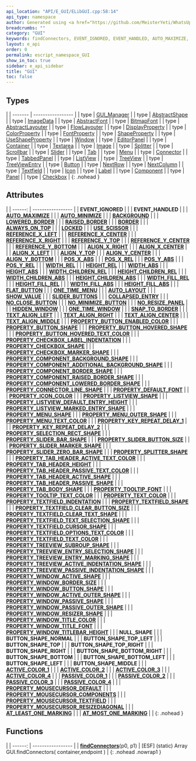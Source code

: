```yaml
---
api_location: "API/E_GUI/ELibGUI.cpp:58:14"
api_type: namespace
author: Generated using <a href="https://github.com/MeisterYeti/WhatsUpDoc">WhatsUpDoc</a>
breadcrumbs: ""
category: "GUI"
keywords: findConnectors, EVENT_IGNORED, EVENT_HANDLED, AUTO_MAXIMIZE, AUTO_MINIMIZE, BACKGROUND, LOWERED_BORDER, RAISED_BORDER, BORDER, ALWAYS_ON_TOP, LOCKED, USE_SCISSOR, REFERENCE_X_LEFT, REFERENCE_X_CENTER, REFERENCE_X_RIGHT, REFERENCE_Y_TOP, REFERENCE_Y_CENTER, REFERENCE_Y_BOTTOM, ALIGN_X_RIGHT, ALIGN_X_CENTER, ALIGN_X_LEFT, ALIGN_Y_TOP, ALIGN_Y_CENTER, ALIGN_Y_BOTTOM, POS_X_ABS, POS_X_REL, POS_Y_ABS, POS_Y_REL, WIDTH_REL, HEIGHT_REL, WIDTH_ABS, HEIGHT_ABS, WIDTH_CHILDREN_REL, HEIGHT_CHILDREN_REL, WIDTH_CHILDREN_ABS, HEIGHT_CHILDREN_ABS, WIDTH_FILL_REL, HEIGHT_FILL_REL, WIDTH_FILL_ABS, HEIGHT_FILL_ABS, FLAT_BUTTON, ONE_TIME_MENU, AUTO_LAYOUT, SHOW_VALUE, SLIDER_BUTTONS, COLLAPSED_ENTRY, NO_CLOSE_BUTTON, NO_MINIMIZE_BUTTON, NO_RESIZE_PANEL, HIDDEN_WINDOW, ONE_TIME_WINDOW, SNAP_TO_BORDER, TEXT_ALIGN_LEFT, TEXT_ALIGN_RIGHT, TEXT_ALIGN_CENTER, TEXT_ALIGN_MIDDLE, PROPERTY_BUTTON_ENABLED_COLOR, PROPERTY_BUTTON_SHAPE, PROPERTY_BUTTON_HOVERED_SHAPE, PROPERTY_BUTTON_HOVERED_TEXT_COLOR, PROPERTY_CHECKBOX_LABEL_INDENTATION, PROPERTY_CHECKBOX_SHAPE, PROPERTY_CHECKBOX_MARKER_SHAPE, PROPERTY_COMPONENT_BACKGROUND_SHAPE, PROPERTY_COMPONENT_ADDITIONAL_BACKGROUND_SHAPE, PROPERTY_COMPONENT_BORDER_SHAPE, PROPERTY_COMPONENT_RAISED_BORDER_SHAPE, PROPERTY_COMPONENT_LOWERED_BORDER_SHAPE, PROPERTY_CONNECTOR_LINE_SHAPE, PROPERTY_DEFAULT_FONT, PROPERTY_ICON_COLOR, PROPERTY_LISTVIEW_SHAPE, PROPERTY_LISTVIEW_DEFAULT_ENTRY_HEIGHT, PROPERTY_LISTVIEW_MARKED_ENTRY_SHAPE, PROPERTY_MENU_SHAPE, PROPERTY_MENU_OUTER_SHAPE, PROPERTY_MENU_TEXT_COLOR, PROPERTY_KEY_REPEAT_DELAY_1, PROPERTY_KEY_REPEAT_DELAY_2, PROPERTY_SELECTION_RECT_SHAPE, PROPERTY_SLIDER_BAR_SHAPE, PROPERTY_SLIDER_BUTTON_SIZE, PROPERTY_SLIDER_MARKER_SHAPE, PROPERTY_SLIDER_ZERO_BAR_SHAPE, PROPERTY_SPLITTER_SHAPE, PROPERTY_TAB_HEADER_ACTIVE_TEXT_COLOR, PROPERTY_TAB_HEADER_HEIGHT, PROPERTY_TAB_HEADER_PASSIVE_TEXT_COLOR, PROPERTY_TAB_HEADER_ACTIVE_SHAPE, PROPERTY_TAB_HEADER_PASSIVE_SHAPE, PROPERTY_TAB_BODY_SHAPE, PROPERTY_TOOLTIP_FONT, PROPERTY_TOOLTIP_TEXT_COLOR, PROPERTY_TEXT_COLOR, PROPERTY_TEXTFIELD_INDENTATION, PROPERTY_TEXTFIELD_SHAPE, PROPERTY_TEXTFIELD_CLEAR_BUTTON_SIZE, PROPERTY_TEXTFIELD_CLEAR_TEXT_SHAPE, PROPERTY_TEXTFIELD_TEXT_SELECTION_SHAPE, PROPERTY_TEXTFIELD_CURSOR_SHAPE, PROPERTY_TEXTFIELD_OPTIONS_TEXT_COLOR, PROPERTY_TEXTFIELD_TEXT_COLOR, PROPERTY_TREEVIEW_SUBROUP_SHAPE, PROPERTY_TREEVIEW_ENTRY_SELECTION_SHAPE, PROPERTY_TREEVIEW_ENTRY_MARKING_SHAPE, PROPERTY_TREEVIEW_ACTIVE_INDENTATION_SHAPE, PROPERTY_TREEVIEW_PASSIVE_INDENTATION_SHAPE, PROPERTY_WINDOW_ACTIVE_SHAPE, PROPERTY_WINDOW_BORDER_SIZE, PROPERTY_WINDOW_BUTTON_SHAPE, PROPERTY_WINDOW_ACTIVE_OUTER_SHAPE, PROPERTY_WINDOW_PASSIVE_SHAPE, PROPERTY_WINDOW_PASSIVE_OUTER_SHAPE, PROPERTY_WINDOW_RESIZER_SHAPE, PROPERTY_WINDOW_TITLE_COLOR, PROPERTY_WINDOW_TITLE_FONT, PROPERTY_WINDOW_TITLEBAR_HEIGHT, NULL_SHAPE, BUTTON_SHAPE_NORMAL, BUTTON_SHAPE_TOP_LEFT, BUTTON_SHAPE_TOP, BUTTON_SHAPE_TOP_RIGHT, BUTTON_SHAPE_RIGHT, BUTTON_SHAPE_BOTTOM_RIGHT, BUTTON_SHAPE_BOTTOM, BUTTON_SHAPE_BOTTOM_LEFT, BUTTON_SHAPE_LEFT, BUTTON_SHAPE_MIDDLE, ACTIVE_COLOR_1, ACTIVE_COLOR_2, ACTIVE_COLOR_3, ACTIVE_COLOR_4, PASSIVE_COLOR_1, PASSIVE_COLOR_2, PASSIVE_COLOR_3, PASSIVE_COLOR_4, PROPERTY_MOUSECURSOR_DEFAULT, PROPERTY_MOUSECURSOR_COMPONENTS, PROPERTY_MOUSECURSOR_TEXTFIELD, PROPERTY_MOUSECURSOR_RESIZEDIAGONAL, AT_LEAST_ONE_MARKING, AT_MOST_ONE_MARKING
layout: e_api
order: 0
permalink: escript_namespace_GUI
show_in_toc: true
sidebar: e_api_sidebar
title: "GUI"
toc: false
---
```


## Types

|
| ------- | ----------------- |
| type | [GUI_Manager](escript_type_GUI_GUI_Manager) |
| type | [AbstractShape](escript_type_GUI_AbstractShape) |
| type | [ImageData](escript_type_GUI_ImageData) |
| type | [AbstractFont](escript_type_GUI_AbstractFont) |
| type | [BitmapFont](escript_type_GUI_BitmapFont) |
| type | [AbstractLayouter](escript_type_GUI_AbstractLayouter) |
| type | [FlowLayouter](escript_type_GUI_FlowLayouter) |
| type | [DisplayProperty](escript_type_GUI_DisplayProperty) |
| type | [ColorProperty](escript_type_GUI_ColorProperty) |
| type | [FontProperty](escript_type_GUI_FontProperty) |
| type | [ShapeProperty](escript_type_GUI_ShapeProperty) |
| type | [UseShapeProperty](escript_type_GUI_UseShapeProperty) |
| type | [Window](escript_type_GUI_Window) |
| type | [EditorPanel](escript_type_GUI_EditorPanel) |
| type | [Container](escript_type_GUI_Container) |
| type | [Textarea](escript_type_GUI_Textarea) |
| type | [Image](escript_type_GUI_Image) |
| type | [Splitter](escript_type_GUI_Splitter) |
| type | [Scrollbar](escript_type_GUI_Scrollbar) |
| type | [Slider](escript_type_GUI_Slider) |
| type | [Tab](escript_type_GUI_Tab) |
| type | [Menu](escript_type_GUI_Menu) |
| type | [Connector](escript_type_GUI_Connector) |
| type | [TabbedPanel](escript_type_GUI_TabbedPanel) |
| type | [ListView](escript_type_GUI_ListView) |
| type | [TreeView](escript_type_GUI_TreeView) |
| type | [TreeViewEntry](escript_type_GUI_TreeViewEntry) |
| type | [Button](escript_type_GUI_Button) |
| type | [NextRow](escript_type_GUI_NextRow) |
| type | [NextColumn](escript_type_GUI_NextColumn) |
| type | [Textfield](escript_type_GUI_Textfield) |
| type | [Icon](escript_type_GUI_Icon) |
| type | [Label](escript_type_GUI_Label) |
| type | [Component](escript_type_GUI_Component) |
| type | [Panel](escript_type_GUI_Panel) |
| type | [Checkbox](escript_type_GUI_Checkbox) |
{: .nohead }

## Attributes

|
| ------: | ----------------- |
| **EVENT_IGNORED** | |
| **EVENT_HANDLED** | |
| **[AUTO_MAXIMIZE](classGUI_1_1Component#classGUI_1_1Component_1a1da2bc92ccd56e26d7b7d053c60793b4)** | |
| **[AUTO_MINIMIZE](classGUI_1_1Component#classGUI_1_1Component_1ace2aaded449bee4c0a91d374171f8aa2)** | |
| **[BACKGROUND](classGUI_1_1Component#classGUI_1_1Component_1a9e461b6b14f8cbb039aedae717dc03bf)** | |
| **[LOWERED_BORDER](classGUI_1_1Component#classGUI_1_1Component_1adb4fbfc2a8a50ea49e8bfeb21624ddf7)** | |
| **[RAISED_BORDER](classGUI_1_1Component#classGUI_1_1Component_1a55fa8d61606eeed7551d06cdb4a375cd)** | |
| **[BORDER](classGUI_1_1Component#classGUI_1_1Component_1a90bfc65871641050d0917743d4685261)** | |
| **[ALWAYS_ON_TOP](classGUI_1_1Component#classGUI_1_1Component_1a5e31d2939ce588d4a59a753dbca9661d)** | |
| **[LOCKED](classGUI_1_1Component#classGUI_1_1Component_1af52c2c07df2d2f27820934898cd185bd)** | |
| **[USE_SCISSOR](classGUI_1_1Component#classGUI_1_1Component_1a71c4d6fc213d471d7ccf07be934f2a9e)** | |
| **[REFERENCE_X_LEFT](classGUI_1_1ExtLayouter#classGUI_1_1ExtLayouter_1aefb392297bd3a0a398a6b1bbc7552331)** | |
| **[REFERENCE_X_CENTER](classGUI_1_1ExtLayouter#classGUI_1_1ExtLayouter_1a82925588a9cd703fd9d08bf357a2a3b9)** | |
| **[REFERENCE_X_RIGHT](classGUI_1_1ExtLayouter#classGUI_1_1ExtLayouter_1af63ffa76f5e666631a08530150b207ce)** | |
| **[REFERENCE_Y_TOP](classGUI_1_1ExtLayouter#classGUI_1_1ExtLayouter_1a1216e8c87cde34538ba3af75de59f647)** | |
| **[REFERENCE_Y_CENTER](classGUI_1_1ExtLayouter#classGUI_1_1ExtLayouter_1ae5e9f0199dae2a6e705cb0d2912223ac)** | |
| **[REFERENCE_Y_BOTTOM](classGUI_1_1ExtLayouter#classGUI_1_1ExtLayouter_1af50d1121bbe2197467311f92decbceb8)** | |
| **[ALIGN_X_RIGHT](classGUI_1_1ExtLayouter#classGUI_1_1ExtLayouter_1a2c57544e5f53b5ba155b616f0d36e419)** | |
| **[ALIGN_X_CENTER](classGUI_1_1ExtLayouter#classGUI_1_1ExtLayouter_1a82a7eb2c092255f4c90c8a8863a449a6)** | |
| **[ALIGN_X_LEFT](classGUI_1_1ExtLayouter#classGUI_1_1ExtLayouter_1a10eff2c21e0d20416c775ab2703980ce)** | |
| **[ALIGN_Y_TOP](classGUI_1_1ExtLayouter#classGUI_1_1ExtLayouter_1a2d478bfb4e66b929196b7e3b52809309)** | |
| **[ALIGN_Y_CENTER](classGUI_1_1ExtLayouter#classGUI_1_1ExtLayouter_1a42314f4433b9698e8ba3446f5fb1c7ea)** | |
| **[ALIGN_Y_BOTTOM](classGUI_1_1ExtLayouter#classGUI_1_1ExtLayouter_1a07790915eb28c916288f4d70b6c0e405)** | |
| **[POS_X_ABS](classGUI_1_1ExtLayouter#classGUI_1_1ExtLayouter_1a6bdae7e95b29e7d2f6fc543d44be1e45)** | |
| **[POS_X_REL](classGUI_1_1ExtLayouter#classGUI_1_1ExtLayouter_1a4fe606423bdfc2b13d56c5ee60b38bda)** | |
| **[POS_Y_ABS](classGUI_1_1ExtLayouter#classGUI_1_1ExtLayouter_1ab3fa81370776cd2a20a2a3cbd03f4bd7)** | |
| **[POS_Y_REL](classGUI_1_1ExtLayouter#classGUI_1_1ExtLayouter_1ab9219a0c1fd2d09d958a8ed6ab6061da)** | |
| **[WIDTH_REL](classGUI_1_1ExtLayouter#classGUI_1_1ExtLayouter_1ac59343b3a6364db44a9f3b441d74c737)** | |
| **[HEIGHT_REL](classGUI_1_1ExtLayouter#classGUI_1_1ExtLayouter_1a3b0e70b868ab8d49ffe9af9ac3284a57)** | |
| **[WIDTH_ABS](classGUI_1_1ExtLayouter#classGUI_1_1ExtLayouter_1ad28a300a1e7b9f96bbb182dd7c736454)** | |
| **[HEIGHT_ABS](classGUI_1_1ExtLayouter#classGUI_1_1ExtLayouter_1ac743b0fe01bde822dfb86a8c68a8786f)** | |
| **[WIDTH_CHILDREN_REL](classGUI_1_1ExtLayouter#classGUI_1_1ExtLayouter_1a721acba6e23c994d58f1302d35eee613)** | |
| **[HEIGHT_CHILDREN_REL](classGUI_1_1ExtLayouter#classGUI_1_1ExtLayouter_1a034c7a8ae2e1e8f20f3c28ba7a7e25d6)** | |
| **[WIDTH_CHILDREN_ABS](classGUI_1_1ExtLayouter#classGUI_1_1ExtLayouter_1aca444e11ff0ef0c9e89e9d9ad7b956d3)** | |
| **[HEIGHT_CHILDREN_ABS](classGUI_1_1ExtLayouter#classGUI_1_1ExtLayouter_1a712275b7370a9dfd7c8cd6723d5a7030)** | |
| **[WIDTH_FILL_REL](classGUI_1_1ExtLayouter#classGUI_1_1ExtLayouter_1a47f24b68806806ec21487f504ccfcc16)** | |
| **[HEIGHT_FILL_REL](classGUI_1_1ExtLayouter#classGUI_1_1ExtLayouter_1ad318974d0e6e472af4917402e8a95472)** | |
| **[WIDTH_FILL_ABS](classGUI_1_1ExtLayouter#classGUI_1_1ExtLayouter_1a29bd0d8deff05b855cab54d83eadf32c)** | |
| **[HEIGHT_FILL_ABS](classGUI_1_1ExtLayouter#classGUI_1_1ExtLayouter_1a532103257331cf456d1e025bc8f24f91)** | |
| **[FLAT_BUTTON](classGUI_1_1Button#classGUI_1_1Button_1a06e47d5f59afd9d81cde3567692be449)** | |
| **[ONE_TIME_MENU](classGUI_1_1Menu#classGUI_1_1Menu_1a92568b7289ad79528e3f6f7f85ff0984)** | |
| **[AUTO_LAYOUT](classGUI_1_1Panel#classGUI_1_1Panel_1ac89b8c5ff19c77256b0f08fa689a5793)** | |
| **[SHOW_VALUE](classGUI_1_1Slider#classGUI_1_1Slider_1ada9a2e3d870ea979068358a1b5d469f7)** | |
| **[SLIDER_BUTTONS](classGUI_1_1Slider#classGUI_1_1Slider_1ad6febbae2c9765265d5f6e8541817f72)** | |
| **[COLLAPSED_ENTRY](classGUI_1_1TreeView_1_1TreeViewEntry#classGUI_1_1TreeView_1_1TreeViewEntry_1a6aa28762dacfd642d5461d6753973035)** | |
| **[NO_CLOSE_BUTTON](classGUI_1_1Window#classGUI_1_1Window_1a1d9268ae32c9e95b4c66dd390d20d8f8)** | |
| **[NO_MINIMIZE_BUTTON](classGUI_1_1Window#classGUI_1_1Window_1aa6e523c067d21fec7b722337bc0dcdfa)** | |
| **[NO_RESIZE_PANEL](classGUI_1_1Window#classGUI_1_1Window_1ae08ba31d33768550cb62e1fbe89988f4)** | |
| **[HIDDEN_WINDOW](classGUI_1_1Window#classGUI_1_1Window_1aa8ae0c64ea202f8955863dd352cff35c)** | |
| **[ONE_TIME_WINDOW](classGUI_1_1Window#classGUI_1_1Window_1a84ec6c0518df489a0b07feab69ed6a2e)** | |
| **[SNAP_TO_BORDER](classGUI_1_1Window#classGUI_1_1Window_1a9192417aa60f9028eddabf773da59e3e)** | |
| **[TEXT_ALIGN_LEFT](classGUI_1_1Draw#classGUI_1_1Draw_1a911f5a71a735137d012e798c3c4241fc)** | |
| **[TEXT_ALIGN_RIGHT](classGUI_1_1Draw#classGUI_1_1Draw_1a27b189639b6fa4ccb2440326ea5c1185)** | |
| **[TEXT_ALIGN_CENTER](classGUI_1_1Draw#classGUI_1_1Draw_1adef79b7c099f2a1c51f6209c2189b9a9)** | |
| **[TEXT_ALIGN_MIDDLE](classGUI_1_1Draw#classGUI_1_1Draw_1a5056f2502f02d20f5529dab887516957)** | |
| **[PROPERTY_BUTTON_ENABLED_COLOR](namespaceGUI#namespaceGUI_1af274a8307ceb01260c1d48aaecd518ff)** | |
| **[PROPERTY_BUTTON_SHAPE](namespaceGUI#namespaceGUI_1a2e1c6c74430058362c713d1bb3af3194)** | |
| **[PROPERTY_BUTTON_HOVERED_SHAPE](namespaceGUI#namespaceGUI_1a8a5fc6561ee19d452bcacfef43cbbd52)** | |
| **[PROPERTY_BUTTON_HOVERED_TEXT_COLOR](namespaceGUI#namespaceGUI_1aa76d1f807abebdb01073f14e7c8eb9b0)** | |
| **[PROPERTY_CHECKBOX_LABEL_INDENTATION](namespaceGUI#namespaceGUI_1a5bb3b703b64cfdccc5793d47d3a4c425)** | |
| **[PROPERTY_CHECKBOX_SHAPE](namespaceGUI#namespaceGUI_1a3217a6da7f5ac87e3c1073f641c1c057)** | |
| **[PROPERTY_CHECKBOX_MARKER_SHAPE](namespaceGUI#namespaceGUI_1a7caac3d5656efdd8ac0a8b30dc98f89e)** | |
| **[PROPERTY_COMPONENT_BACKGROUND_SHAPE](namespaceGUI#namespaceGUI_1a03d80f6b5f6d6f994f9170d28adf8930)** | |
| **[PROPERTY_COMPONENT_ADDITIONAL_BACKGROUND_SHAPE](namespaceGUI#namespaceGUI_1a5846451025448a8a6ba68272be740245)** | |
| **[PROPERTY_COMPONENT_BORDER_SHAPE](namespaceGUI#namespaceGUI_1adafe5f97d8b9da6a1102e662160a6c3e)** | |
| **[PROPERTY_COMPONENT_RAISED_BORDER_SHAPE](namespaceGUI#namespaceGUI_1a2616e9e294b2cf8bc3fd2c9ccb8bc10d)** | |
| **[PROPERTY_COMPONENT_LOWERED_BORDER_SHAPE](namespaceGUI#namespaceGUI_1a92b1be035d7ac3bafd786e0b67d75652)** | |
| **[PROPERTY_CONNECTOR_LINE_SHAPE](namespaceGUI#namespaceGUI_1abad1f42f7ca367a48ef2adf052c87abc)** | |
| **[PROPERTY_DEFAULT_FONT](namespaceGUI#namespaceGUI_1a7d5a5ac4633abc074d2ef10c4b58e7f7)** | |
| **[PROPERTY_ICON_COLOR](namespaceGUI#namespaceGUI_1a0c1a97e8c7601e4c9107df6e717e009a)** | |
| **[PROPERTY_LISTVIEW_SHAPE](namespaceGUI#namespaceGUI_1a7cabc0e3ccf64464af55e2eb28e107b4)** | |
| **[PROPERTY_LISTVIEW_DEFAULT_ENTRY_HEIGHT](namespaceGUI#namespaceGUI_1a467349789812f40059765cfccc76e3b8)** | |
| **[PROPERTY_LISTVIEW_MARKED_ENTRY_SHAPE](namespaceGUI#namespaceGUI_1a89ebcad9e45a39ea765f5942d660fe67)** | |
| **[PROPERTY_MENU_SHAPE](namespaceGUI#namespaceGUI_1a987d6898d4e8bff81147a01c02ae5a90)** | |
| **[PROPERTY_MENU_OUTER_SHAPE](namespaceGUI#namespaceGUI_1a11c2b908ce66e298d539b67251a7a844)** | |
| **[PROPERTY_MENU_TEXT_COLOR](namespaceGUI#namespaceGUI_1a45479e6c2dd312af68029dc976c3b738)** | |
| **[PROPERTY_KEY_REPEAT_DELAY_1](namespaceGUI#namespaceGUI_1aca86fafc8e41769439146543d0713def)** | |
| **[PROPERTY_KEY_REPEAT_DELAY_2](namespaceGUI#namespaceGUI_1a2ee1aea2a07a47e3753972bee6d22fd0)** | |
| **[PROPERTY_SELECTION_RECT_SHAPE](namespaceGUI#namespaceGUI_1a66eef4c18f882c6bd6929e59b7a0523c)** | |
| **[PROPERTY_SLIDER_BAR_SHAPE](namespaceGUI#namespaceGUI_1a3852d0ce014e0f3d8f1a22fa7d682630)** | |
| **[PROPERTY_SLIDER_BUTTON_SIZE](namespaceGUI#namespaceGUI_1a7be08be50cc8418e8875f5491177018f)** | |
| **[PROPERTY_SLIDER_MARKER_SHAPE](namespaceGUI#namespaceGUI_1ad4b7ae487cbfec81ce98814e6308f968)** | |
| **[PROPERTY_SLIDER_ZERO_BAR_SHAPE](namespaceGUI#namespaceGUI_1a6d3d74a3eda38f684e9f561a4ea4a17c)** | |
| **[PROPERTY_SPLITTER_SHAPE](namespaceGUI#namespaceGUI_1a6caa18a0c2060bef931c6bd1206738b6)** | |
| **[PROPERTY_TAB_HEADER_ACTIVE_TEXT_COLOR](namespaceGUI#namespaceGUI_1abb1c08fc0b066fea0bada9bb82c6cdfb)** | |
| **[PROPERTY_TAB_HEADER_HEIGHT](namespaceGUI#namespaceGUI_1a28ab6bf19ed57ca5ce079803307ae367)** | |
| **[PROPERTY_TAB_HEADER_PASSIVE_TEXT_COLOR](namespaceGUI#namespaceGUI_1a9e3e86c048d1305aa54bcce69855b140)** | |
| **[PROPERTY_TAB_HEADER_ACTIVE_SHAPE](namespaceGUI#namespaceGUI_1aec016689968fff8ba16d94d96401851e)** | |
| **[PROPERTY_TAB_HEADER_PASSIVE_SHAPE](namespaceGUI#namespaceGUI_1a495e6f61b9ea8dc1639ffd89126770cb)** | |
| **[PROPERTY_TAB_BODY_SHAPE](namespaceGUI#namespaceGUI_1ab8c89c68929a8cf82ee23680feb7c560)** | |
| **[PROPERTY_TOOLTIP_FONT](namespaceGUI#namespaceGUI_1a6cfd9e1b5a38cf861332e843831d48fc)** | |
| **[PROPERTY_TOOLTIP_TEXT_COLOR](namespaceGUI#namespaceGUI_1a2f1f33a3a20d645fb36ec9e0976e8d07)** | |
| **[PROPERTY_TEXT_COLOR](namespaceGUI#namespaceGUI_1aeeed1e7a842cc2f440d909039d5e6e92)** | |
| **[PROPERTY_TEXTFIELD_INDENTATION](namespaceGUI#namespaceGUI_1a5587de5c8b2b16daae25a8bcced2067a)** | |
| **[PROPERTY_TEXTFIELD_SHAPE](namespaceGUI#namespaceGUI_1aa068e1d90c8ac752b3403c0d860d8e1c)** | |
| **[PROPERTY_TEXTFIELD_CLEAR_BUTTON_SIZE](namespaceGUI#namespaceGUI_1ace7601ffc1cdc83f8e20800fbec2ac0e)** | |
| **[PROPERTY_TEXTFIELD_CLEAR_TEXT_SHAPE](namespaceGUI#namespaceGUI_1afc61b5078f2781b8625d0717cfbdb2ee)** | |
| **[PROPERTY_TEXTFIELD_TEXT_SELECTION_SHAPE](namespaceGUI#namespaceGUI_1a2fdefba080c58ebd434172337f9afa58)** | |
| **[PROPERTY_TEXTFIELD_CURSOR_SHAPE](namespaceGUI#namespaceGUI_1a6464ff01c910ed2d41ba1143416ff5e1)** | |
| **[PROPERTY_TEXTFIELD_OPTIONS_TEXT_COLOR](namespaceGUI#namespaceGUI_1ad2eabdf1fd4c6b84c8a28bed2ea825c2)** | |
| **[PROPERTY_TEXTFIELD_TEXT_COLOR](namespaceGUI#namespaceGUI_1ac9a72a6c44889fa0d034938e536131ab)** | |
| **[PROPERTY_TREEVIEW_SUBROUP_SHAPE](namespaceGUI#namespaceGUI_1a664e648acab1168e5418b8e6a4d63a6a)** | |
| **[PROPERTY_TREEVIEW_ENTRY_SELECTION_SHAPE](namespaceGUI#namespaceGUI_1a4cc071f6b672a363051e3bfa6a521cba)** | |
| **[PROPERTY_TREEVIEW_ENTRY_MARKING_SHAPE](namespaceGUI#namespaceGUI_1af3f52f83cbfc514371758894b4612124)** | |
| **[PROPERTY_TREEVIEW_ACTIVE_INDENTATION_SHAPE](namespaceGUI#namespaceGUI_1ac038f2aaf35c0aaf702bc4c41f4dcff8)** | |
| **[PROPERTY_TREEVIEW_PASSIVE_INDENTATION_SHAPE](namespaceGUI#namespaceGUI_1a232a1474b5301698c934814ddffb543f)** | |
| **[PROPERTY_WINDOW_ACTIVE_SHAPE](namespaceGUI#namespaceGUI_1a80f2614516838b01f2d64d2eda29f830)** | |
| **[PROPERTY_WINDOW_BORDER_SIZE](namespaceGUI#namespaceGUI_1a992939e57f4470b96620267a2d4b721b)** | |
| **[PROPERTY_WINDOW_BUTTON_SHAPE](namespaceGUI#namespaceGUI_1adb306b7eb2aee5b3b062ce7da4dca68d)** | |
| **[PROPERTY_WINDOW_ACTIVE_OUTER_SHAPE](namespaceGUI#namespaceGUI_1a804993f63672d12d8e4529ab13bc8736)** | |
| **[PROPERTY_WINDOW_PASSIVE_SHAPE](namespaceGUI#namespaceGUI_1aa978d697eddf937e38a238e6ec8d40d1)** | |
| **[PROPERTY_WINDOW_PASSIVE_OUTER_SHAPE](namespaceGUI#namespaceGUI_1a35c48695b0085aee4196c9f60d6e203d)** | |
| **[PROPERTY_WINDOW_RESIZER_SHAPE](namespaceGUI#namespaceGUI_1a809a12ab2d794e7d7ac91cf9e907e9e8)** | |
| **[PROPERTY_WINDOW_TITLE_COLOR](namespaceGUI#namespaceGUI_1a83106a06abaab1ca8cd2589d3fe3f913)** | |
| **[PROPERTY_WINDOW_TITLE_FONT](namespaceGUI#namespaceGUI_1a388910ba8c02892c25cbe8f61d557d1d)** | |
| **[PROPERTY_WINDOW_TITLEBAR_HEIGHT](namespaceGUI#namespaceGUI_1afda866d794170d045090fcec5afb12f4)** | |
| **NULL_SHAPE** | |
| **BUTTON_SHAPE_NORMAL** | |
| **BUTTON_SHAPE_TOP_LEFT** | |
| **BUTTON_SHAPE_TOP** | |
| **BUTTON_SHAPE_TOP_RIGHT** | |
| **BUTTON_SHAPE_RIGHT** | |
| **BUTTON_SHAPE_BOTTOM_RIGHT** | |
| **BUTTON_SHAPE_BOTTOM** | |
| **BUTTON_SHAPE_BOTTOM_LEFT** | |
| **BUTTON_SHAPE_LEFT** | |
| **BUTTON_SHAPE_MIDDLE** | |
| **[ACTIVE_COLOR_1](namespaceGUI_1_1Colors#namespaceGUI_1_1Colors_1acc7ae21ee60dd8912d4d427bb5ff831f)** | |
| **[ACTIVE_COLOR_2](namespaceGUI_1_1Colors#namespaceGUI_1_1Colors_1a98492ea87d03cff4456016f6fcb20d2d)** | |
| **[ACTIVE_COLOR_3](namespaceGUI_1_1Colors#namespaceGUI_1_1Colors_1a497c10ec3c5ce7c40a26072c4d6eddbf)** | |
| **[ACTIVE_COLOR_4](namespaceGUI_1_1Colors#namespaceGUI_1_1Colors_1a535191f44f63ccd1393e4e47405df29d)** | |
| **[PASSIVE_COLOR_1](namespaceGUI_1_1Colors#namespaceGUI_1_1Colors_1acdeea34ddb531f0bb1f88e0f869b50fa)** | |
| **[PASSIVE_COLOR_2](namespaceGUI_1_1Colors#namespaceGUI_1_1Colors_1a27d5853dc5879091a51f919a05755f6b)** | |
| **[PASSIVE_COLOR_3](namespaceGUI_1_1Colors#namespaceGUI_1_1Colors_1a1cb595dbf55a11c6a07732030cb3094f)** | |
| **[PASSIVE_COLOR_4](namespaceGUI_1_1Colors#namespaceGUI_1_1Colors_1a9a18cdbe5147839525f176ec5c9b105d)** | |
| **[PROPERTY_MOUSECURSOR_DEFAULT](namespaceGUI#namespaceGUI_1a0846b9f5f4286a402be1b9c01871b191)** | |
| **[PROPERTY_MOUSECURSOR_COMPONENTS](namespaceGUI#namespaceGUI_1aa6dda63cb3c327e0bd736e2a5d590d53)** | |
| **[PROPERTY_MOUSECURSOR_TEXTFIELD](namespaceGUI#namespaceGUI_1a0d265b5690b08050a09ce4a5fb947583)** | |
| **[PROPERTY_MOUSECURSOR_RESIZEDIAGONAL](namespaceGUI#namespaceGUI_1a9e4c41bb1d0edeb8d019445d52bdaf9d)** | |
| **[AT_LEAST_ONE_MARKING](classGUI_1_1ListView#classGUI_1_1ListView_1acf55dae4d6c1725741ff7234cfcacc83)** | |
| **[AT_MOST_ONE_MARKING](classGUI_1_1ListView#classGUI_1_1ListView_1a3cf7177f4009a52065169d1d1316ae01)** | |
{: .nohead }
## Functions

|
| ------: | ----------------- |
| **[findConnectors](classGUI_1_1Connector#classGUI_1_1Connector_1a0383f0fa26348d5e8d5febcd927007f6)**(p0, p1) | [ESF] (static) Array GUI.findConnectors( container,endpoint ) |
{: .nohead .nowrap1 }

